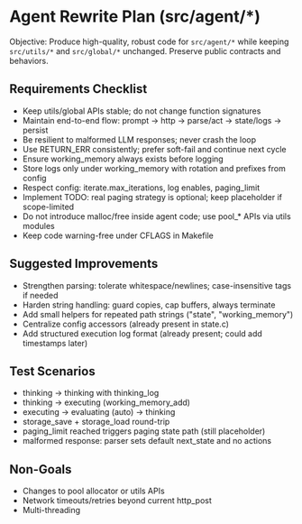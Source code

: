 # Agent Rewrite Plan (src/agent/*)

Objective: Produce high-quality, robust code for `src/agent/*` while keeping `src/utils/*` and `src/global/*` unchanged. Preserve public contracts and behaviors.

## Requirements Checklist

- Keep utils/global APIs stable; do not change function signatures
- Maintain end-to-end flow: prompt -> http -> parse/act -> state/logs -> persist
- Be resilient to malformed LLM responses; never crash the loop
- Use RETURN_ERR consistently; prefer soft-fail and continue next cycle
- Ensure working_memory always exists before logging
- Store logs only under working_memory with rotation and prefixes from config
- Respect config: iterate.max_iterations, log enables, paging_limit
- Implement TODO: real paging strategy is optional; keep placeholder if scope-limited
- Do not introduce malloc/free inside agent code; use pool_* APIs via utils modules
- Keep code warning-free under CFLAGS in Makefile

## Suggested Improvements

- Strengthen parsing: tolerate whitespace/newlines; case-insensitive tags if needed
- Harden string handling: guard copies, cap buffers, always terminate
- Add small helpers for repeated path strings ("state", "working_memory")
- Centralize config accessors (already present in state.c)
- Add structured execution log format (already present; could add timestamps later)

## Test Scenarios

- thinking -> thinking with thinking_log
- thinking -> executing (working_memory_add)
- executing -> evaluating (auto) -> thinking
- storage_save + storage_load round-trip
- paging_limit reached triggers paging state path (still placeholder)
- malformed response: parser sets default next_state and no actions

## Non-Goals

- Changes to pool allocator or utils APIs
- Network timeouts/retries beyond current http_post
- Multi-threading
